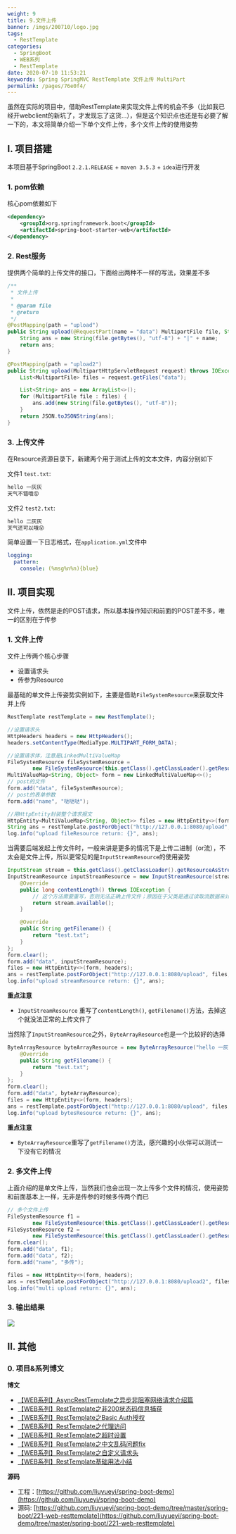 ```yaml
---
weight: 9
title: 9.文件上传
banner: /imgs/200710/logo.jpg
tags: 
  - RestTemplate
categories: 
  - SpringBoot
  - WEB系列
  - RestTemplate
date: 2020-07-10 11:53:21
keywords: Spring SpringMVC RestTemplate 文件上传 MultiPart
permalink: /pages/76e0f4/
---
```


虽然在实际的项目中，借助RestTemplate来实现文件上传的机会不多（比如我已经开webclient的新坑了，才发现忘了这货...），但是这个知识点也还是有必要了解一下的，本文将简单介绍一下单个文件上传，多个文件上传的使用姿势

<!-- more -->

## I. 项目搭建

本项目基于SpringBoot `2.2.1.RELEASE` + `maven 3.5.3` + `idea`进行开发

### 1. pom依赖

核心pom依赖如下

```xml
<dependency>
    <groupId>org.springframework.boot</groupId>
    <artifactId>spring-boot-starter-web</artifactId>
</dependency>
```

### 2. Rest服务

提供两个简单的上传文件的接口，下面给出两种不一样的写法，效果差不多

```java
/**
 * 文件上传
 *
 * @param file
 * @return
 */
@PostMapping(path = "upload")
public String upload(@RequestPart(name = "data") MultipartFile file, String name) throws IOException {
    String ans = new String(file.getBytes(), "utf-8") + "|" + name;
    return ans;
}

@PostMapping(path = "upload2")
public String upload(MultipartHttpServletRequest request) throws IOException {
    List<MultipartFile> files = request.getFiles("data");

    List<String> ans = new ArrayList<>();
    for (MultipartFile file : files) {
        ans.add(new String(file.getBytes(), "utf-8"));
    }
    return JSON.toJSONString(ans);
}
```

### 3. 上传文件

在Resource资源目录下，新建两个用于测试上传的文本文件，内容分别如下

文件1 `test.txt`:

```txt
hello 一灰灰
天气不错哦😝
```

文件2 `test2.txt`:

```txt
hello 二灰灰
天气还可以哦😝
```

简单设置一下日志格式，在`application.yml`文件中

```yml
logging:
  pattern:
    console: (%msg%n%n){blue}
```

## II. 项目实现

文件上传，依然是走的POST请求，所以基本操作知识和前面的POST差不多，唯一的区别在于传参

### 1. 文件上传

文件上传两个核心步骤

- 设置请求头
- 传参为Resource

最基础的单文件上传姿势实例如下，主要是借助`FileSystemResource`来获取文件并上传

```java
RestTemplate restTemplate = new RestTemplate();

//设置请求头
HttpHeaders headers = new HttpHeaders();
headers.setContentType(MediaType.MULTIPART_FORM_DATA);

//设置请求体，注意是LinkedMultiValueMap
FileSystemResource fileSystemResource =
        new FileSystemResource(this.getClass().getClassLoader().getResource("test.txt").getFile());
MultiValueMap<String, Object> form = new LinkedMultiValueMap<>();
// post的文件
form.add("data", fileSystemResource);
// post的表单参数
form.add("name", "哒哒哒");

//用HttpEntity封装整个请求报文
HttpEntity<MultiValueMap<String, Object>> files = new HttpEntity<>(form, headers);
String ans = restTemplate.postForObject("http://127.0.0.1:8080/upload", files, String.class);
log.info("upload fileResource return: {}", ans);
```

当需要后端发起上传文件时，一般来讲是更多的情况下是上传二进制（or流），不太会是文件上传，所以更常见的是`InputStreamResource`的使用姿势

```java
InputStream stream = this.getClass().getClassLoader().getResourceAsStream("test.txt");
InputStreamResource inputStreamResource = new InputStreamResource(stream) {
    @Override
    public long contentLength() throws IOException {
        // 这个方法需要重写，否则无法正确上传文件；原因在于父类是通过读取流数据来计算大小
        return stream.available();
    }

    @Override
    public String getFilename() {
        return "test.txt";
    }
};
form.clear();
form.add("data", inputStreamResource);
files = new HttpEntity<>(form, headers);
ans = restTemplate.postForObject("http://127.0.0.1:8080/upload", files, String.class);
log.info("upload streamResource return: {}", ans);
```

**重点注意**

- `InputStreamResource` 重写了`contentLength()`, `getFilename()`方法，去掉这个就没法正常的上传文件了


当然除了`InputStreamResource`之外，`ByteArrayResource`也是一个比较好的选择

```java
ByteArrayResource byteArrayResource = new ByteArrayResource("hello 一灰灰😝".getBytes()) {
    @Override
    public String getFilename() {
        return "test.txt";
    }
};
form.clear();
form.add("data", byteArrayResource);
files = new HttpEntity<>(form, headers);
ans = restTemplate.postForObject("http://127.0.0.1:8080/upload", files, String.class);
log.info("upload bytesResource return: {}", ans);
```

**重点注意**

- `ByteArrayResource`重写了`getFilename()`方法，感兴趣的小伙伴可以测试一下没有它的情况

### 2. 多文件上传

上面介绍的是单文件上传，当然我们也会出现一次上传多个文件的情况，使用姿势和前面基本上一样，无非是传参的时候多传两个而已

```java
// 多个文件上传
FileSystemResource f1 =
        new FileSystemResource(this.getClass().getClassLoader().getResource("test.txt").getFile());
FileSystemResource f2 =
        new FileSystemResource(this.getClass().getClassLoader().getResource("test2.txt").getFile());
form.clear();
form.add("data", f1);
form.add("data", f2);
form.add("name", "多传");

files = new HttpEntity<>(form, headers);
ans = restTemplate.postForObject("http://127.0.0.1:8080/upload2", files, String.class);
log.info("multi upload return: {}", ans);
```


### 3. 输出结果

![](/imgs/200710/00.jpg)


## II. 其他

### 0. 项目&系列博文

**博文**

- [【WEB系列】AsyncRestTemplate之异步非阻塞网络请求介绍篇](http://spring.hhui.top/spring-blog/2020/07/07/200707-SpringBoot%E7%B3%BB%E5%88%97AsyncRestTemplate%E4%B9%8B%E5%BC%82%E6%AD%A5%E9%9D%9E%E9%98%BB%E5%A1%9E%E7%BD%91%E7%BB%9C%E8%AF%B7%E6%B1%82%E4%BB%8B%E7%BB%8D%E7%AF%87/)
- [【WEB系列】RestTemplate之非200状态码信息捕获](http://spring.hhui.top/spring-blog/2020/07/05/200705-SpringBoot%E7%B3%BB%E5%88%97RestTemplate%E4%B9%8B%E9%9D%9E200%E7%8A%B6%E6%80%81%E7%A0%81%E4%BF%A1%E6%81%AF%E6%8D%95%E8%8E%B7/)
- [【WEB系列】RestTemplate之Basic Auth授权](http://spring.hhui.top/spring-blog/2020/07/04/200704-SpringBoot%E7%B3%BB%E5%88%97RestTemplate%E4%B9%8BBasic-Auth%E6%8E%88%E6%9D%83/)
- [【WEB系列】RestTemplate之代理访问](http://spring.hhui.top/spring-blog/2020/07/03/200703-SpringBoot%E7%B3%BB%E5%88%97RestTemplate%E4%B9%8B%E4%BB%A3%E7%90%86%E8%AE%BF%E9%97%AE/)
- [【WEB系列】RestTemplate之超时设置](http://spring.hhui.top/spring-blog/2020/07/02/200702-SpringBoot%E7%B3%BB%E5%88%97RestTemplate%E4%B9%8B%E8%B6%85%E6%97%B6%E8%AE%BE%E7%BD%AE/)
- [【WEB系列】RestTemplate之中文乱码问题fix](http://spring.hhui.top/spring-blog/2020/07/01/200701-SpringBoot%E7%B3%BB%E5%88%97RestTemplate%E4%B9%8B%E4%B8%AD%E6%96%87%E4%B9%B1%E7%A0%81%E9%97%AE%E9%A2%98fix/)
- [【WEB系列】RestTemplate之自定义请求头](http://spring.hhui.top/spring-blog/2020/06/30/200630-SpringBoot%E7%B3%BB%E5%88%97RestTemplate%E4%B9%8B%E8%87%AA%E5%AE%9A%E4%B9%89%E8%AF%B7%E6%B1%82%E5%A4%B4/)
- [【WEB系列】RestTemplate基础用法小结](http://spring.hhui.top/spring-blog/2020/06/30/200630-SpringBoot%E7%B3%BB%E5%88%97RestTemplate%E4%B9%8B%E8%87%AA%E5%AE%9A%E4%B9%89%E8%AF%B7%E6%B1%82%E5%A4%B4/)

**源码**

- 工程：[https://github.com/liuyueyi/spring-boot-demo](https://github.com/liuyueyi/spring-boot-demo)
- 源码: [https://github.com/liuyueyi/spring-boot-demo/tree/master/spring-boot/221-web-resttemplate](https://github.com/liuyueyi/spring-boot-demo/tree/master/spring-boot/221-web-resttemplate)


